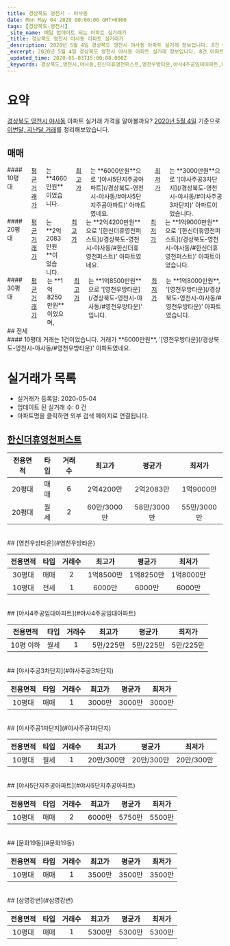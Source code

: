 ```yaml
---
title: 경상북도 영천시 - 야사동
date: Mon May 04 2020 00:00:00 GMT+0900
tags: [경상북도-영천시]
_site_name: 매일 업데이트 되는 아파트 실거래가
_title: 경상북도 영천시 야사동 아파트 실거래가
_description: 2020년 5월 4일 경상북도 영천시 야사동 아파트 실거래 정보입니다. 8건 아파트 정보가 있습니다.
_excerpt: 2020년 5월 4일 경상북도 영천시 야사동 아파트 실거래 정보입니다. 8건 아파트 정보가 있습니다.
_updated_time: 2020-05-03T15:00:00.000Z
_keywords: 경상북도,영천시,야사동,한신더휴영천퍼스트,영천우방타운,야사4주공임대아파트,야사주공3차단지,야사주공1차단지,야사5단지주공아파트,문화19동,삼영강변
---
```





# 요약
<ins>경상북도 영천시 야사동</ins> 아파트 실거래 가격을 알아볼까요? <ins>2020년 5월 4일</ins> 기준으로 <ins>이번달, 지난달 거래</ins>를 정리해보았습니다.

## 매매
<div class="container">
<div class="six columns" markdown="1">
#### 10평대
<ins>평균 거래가</ins>는 **4660만원**이었습니다. <ins>최고가</ins>는 **6000만원**으로 '[야사5단지주공아파트](/경상북도-영천시-야사동/#야사5단지주공아파트)' 아파트였네요. <ins>최저가</ins>는 **3000만원**으로 '[야사주공3차단지](/경상북도-영천시-야사동/#야사주공3차단지)' 아파트이었습니다.
</div>
<div class="six columns" markdown="1">
#### 20평대
<ins>평균 거래가</ins>는 **2억2083만원**이었습니다. <ins>최고가</ins>는 **2억4200만원**으로 '[한신더휴영천퍼스트](/경상북도-영천시-야사동/#한신더휴영천퍼스트)' 아파트였네요. <ins>최저가</ins>는 **1억9000만원**으로 '[한신더휴영천퍼스트](/경상북도-영천시-야사동/#한신더휴영천퍼스트)' 아파트이었습니다.
</div>
</div>
<div class="container">
<div class="twelve columns" markdown="1">
#### 30평대
<ins>평균 거래가</ins>는 **1억8250만원**이었으며, <ins>최고가</ins>는 **1억8500만원**으로 '[영천우방타운](/경상북도-영천시-야사동/#영천우방타운)' 입니다. <ins>최저가</ins>는 **1억8000만원**, '[영천우방타운](/경상북도-영천시-야사동/#영천우방타운)' 아파트였습니다.
</div>
</div>
## 전세
<div class="container">
<div class="twelve columns" markdown="1">
#### 10평대
거래는 1건이었습니다. 거래가 **6000만원**, '[영천우방타운](/경상북도-영천시-야사동/#영천우방타운)' 아파트였네요.
</div>
</div>



# 실거래가 목록
- 실거래가 등록일: 2020-05-04
- 업데이트 된 실거래 수: 0 건
- 아파트명을 클릭하면 외부 검색 페이지로 연결됩니다.

## [한신더휴영천퍼스트](#한신더휴영천퍼스트)

|전용면적|타입|거래수|최고가|평균가|최저가|
|:---:|:---:|:---:|:---:|:---:|:---:|
|20평대|<span class="deal-type-1">매매</span>|6|2억4200만|2억2083만|1억9000만|
|20평대|<span class="deal-type-3">월세</span>|2|60만/3000만|58만/3000만|55만/3000만|

<br/>
## [영천우방타운](#영천우방타운)

|전용면적|타입|거래수|최고가|평균가|최저가|
|:---:|:---:|:---:|:---:|:---:|:---:|
|30평대|<span class="deal-type-1">매매</span>|2|1억8500만|1억8250만|1억8000만|
|10평대|<span class="deal-type-2">전세</span>|1|6000만|6000만|6000만|

<br/>
## [야사4주공임대아파트](#야사4주공임대아파트)

|전용면적|타입|거래수|최고가|평균가|최저가|
|:---:|:---:|:---:|:---:|:---:|:---:|
|10평 이하|<span class="deal-type-3">월세</span>|1|5만/225만|5만/225만|5만/225만|

<br/>
## [야사주공3차단지](#야사주공3차단지)

|전용면적|타입|거래수|최고가|평균가|최저가|
|:---:|:---:|:---:|:---:|:---:|:---:|
|10평대|<span class="deal-type-1">매매</span>|1|3000만|3000만|3000만|

<br/>
## [야사주공1차단지](#야사주공1차단지)

|전용면적|타입|거래수|최고가|평균가|최저가|
|:---:|:---:|:---:|:---:|:---:|:---:|
|10평대|<span class="deal-type-3">월세</span>|1|20만/300만|20만/300만|20만/300만|

<br/>
## [야사5단지주공아파트](#야사5단지주공아파트)

|전용면적|타입|거래수|최고가|평균가|최저가|
|:---:|:---:|:---:|:---:|:---:|:---:|
|10평대|<span class="deal-type-1">매매</span>|2|6000만|5750만|5500만|

<br/>
## [문화19동](#문화19동)

|전용면적|타입|거래수|최고가|평균가|최저가|
|:---:|:---:|:---:|:---:|:---:|:---:|
|10평대|<span class="deal-type-1">매매</span>|1|3500만|3500만|3500만|

<br/>
## [삼영강변](#삼영강변)

|전용면적|타입|거래수|최고가|평균가|최저가|
|:---:|:---:|:---:|:---:|:---:|:---:|
|10평대|<span class="deal-type-1">매매</span>|1|5300만|5300만|5300만|

<br/>



